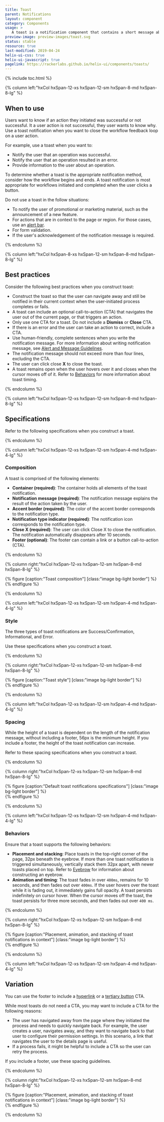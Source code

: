 ```yaml
---
title: Toast
parent: Notifications
layout: component
category: Components
usage: >
   A toast is a notification component that contains a short message about the status of a process triggered by the user. A toast appears on the screen for 10 seconds and then disappears.
preview-image: preview-images/toast.svg
status: stable
resource: true
last-modified: 2019-04-24
helix-ui-css: true
helix-ui-javascript: true
pagelink: https://rackerlabs.github.io/helix-ui/components/toasts/
---
```


{% include toc.html %}

<section class="static-section" markdown="1">

<div class="hxRow" markdown="1">

{% column left:"hxCol hxSpan-12-xs hxSpan-12-sm hxSpan-8-md hxSpan-8-lg" %}

## When to use

Users want to know if an action they initiated was successful or not successful. It a user action is not successful, they user wants to know why. Use a toast notification when you want to close the workflow feedback loop on a user action.

For example, use a toast when you want to:

- Notify the user that an operation was successful.
- Notify the user that an operation resulted in an error.
- Provide information to the user about an operation.

To determine whether a toast is the appropriate notification method, consider how the workflow begins and ends. A toast notification is most appropriate for workflows initiated and completed when the user clicks a button.

Do not use a toast in the follow situations:

- To notify the user of promotional or marketing material, such as the announcement of a new feature.
- For actions that are in context to the page or region. For those cases, use an [alert bar]({{site.baseurl}}/components/alert-bar.html).
- For form validation.
- If the user's acknowledgement of the notification message is required.

{% endcolumn %}

</div>

</section>

<section class="static-section" markdown="1">

<div class="hxRow" markdown="1">

{% column left:"hxCol hxSpan-8-xs hxSpan-12-sm hxSpan-8-md hxSpan-8-lg" %}

## Best practices

Consider the following best practices when you construct toast:

- Construct the toast so that the user can navigate away and still be notified in their current context when the user-initiated process completes or fails.
- A toast can include an optional call-to-action (CTA) that navigates the user out of the current page, or that triggers an action.
- Only use one CTA for a toast. Do not include a **Dismiss** or **Close** CTA.
- If there is an error and the user can take an action to correct, include a CTA.
- Use human-friendly, complete sentences when you write the notification message. For more information about writing notification message, see [Alert and Message Guidelines]({{site.baseurl}}/style/alert-messages.html).
- The notification message should not exceed more than four lines, excluding the CTA.
- The user can click close **X** to close the toast.
- A toast remains open when the user hovers over it and closes when the cursor moves off of it. Refer to [Behaviors]({{page.url}}#behaviors) for more information about toast timing.

{% endcolumn %}

</div>

</section>

<section class="static-section" markdown="1">

<div class="hxRow" markdown="1">

{% column left:"hxCol hxSpan-12-xs hxSpan-12-sm hxSpan-8-md hxSpan-8-lg" %}

## Specifications

Refer to the following specifications when you construct a toast.

{% endcolumn %}

</div>

</section>

<section class="static-section" markdown="1">

<div class="hxRow" markdown="1">

{% column left:"hxCol hxSpan-12-xs hxSpan-12-sm hxSpan-4-md hxSpan-4-lg" %}

### Composition

A toast is comprised of the following elements:

- **Container (required)**: The container holds all elements of the toast notification.
- **Notification message (required)**: The notification message explains the result of the action taken by the user.
- **Accent border (required)**: The color of the accent border corresponds to the notification type.
- **Notification type indicator (required)**: The notification icon corresponds to the notification type.
- **Close X (required)**: The user can click Close X to close the notification. The notification automatically disappears after 10 seconds.
- **Footer (optional)**: The footer can contain a link or a button call-to-action (CTA).

{% endcolumn %}

{% column right:"hxCol hxSpan-12-xs hxSpan-12-sm hxSpan-8-md hxSpan-8-lg" %}

{% figure [caption:"Toast composition"] [class:"image bg-light border"] %}
<embed src="{{site.baseurl}}/assets/images/components/notifications/toasts/toast-composition.png" width="556"/>
{% endfigure %}

{% endcolumn %}

</div>

</section>

<section class="static-section" markdown="1">

<div class="hxRow" markdown="1">

{% column left:"hxCol hxSpan-12-xs hxSpan-12-sm hxSpan-4-md hxSpan-4-lg" %}

### Style

The three types of toast notifications are Success/Confirmation, Informational, and Error.

Use these specifications when you construct a toast.

{% endcolumn %}

{% column right:"hxCol hxSpan-12-xs hxSpan-12-sm hxSpan-8-md hxSpan-8-lg" %}

{% figure [caption:"Toast style"] [class:"image bg-light border"] %}
<embed src="{{site.baseurl}}/assets/images/components/notifications/toasts/toast-style.png" width="587"/>
{% endfigure %}

{% endcolumn %}

</div>

</section>

<section class="static-section" markdown="1">

<div class="hxRow" markdown="1">

{% column left:"hxCol hxSpan-12-xs hxSpan-12-sm hxSpan-4-md hxSpan-4-lg" %}

### Spacing

While the height of a toast is dependent on the length of the notification message, without including a footer, 56px is the minimum height. If you include a footer, the height of the toast notification can increase.

Refer to these spacing specifications when you construct a toast.

{% endcolumn %}

{% column right:"hxCol hxSpan-12-xs hxSpan-12-sm hxSpan-8-md hxSpan-8-lg" %}

{% figure [caption:"Default toast notifications specifications"] [class:"image bg-light border"] %}
<embed src="{{site.baseurl}}/assets/images/components/notifications/toasts/toast-spacing.png" width="506"/>
{% endfigure %}

{% endcolumn %}

</div>

</section>

<section class="static-section" markdown="1">

<div class="hxRow" markdown="1">

{% column left:"hxCol hxSpan-12-xs hxSpan-12-sm hxSpan-4-md hxSpan-4-lg" %}

### Behaviors

Ensure that a toast supports the following behaviors:

 - **Placement and stacking**: Place toasts in the top-right corner of the page, 32px beneath the eyebrow. If more than one toast notification is triggered simultaneously, vertically stack them 32px apart, with newer toasts placed on top. Refer to [Eyebrow]({{site.baseurl}}/components/eyebrow.html) for information about constructing an eyebrow.
 - **Animation and timing**: The toast fades in over `400ms`, remains for 10 seconds, and then fades out over `400ms`. If the user hovers over the toast while it is fading out, it immediately gains full opacity. A toast persists indefinitely on cursor hover. When the cursor moves off the toast, the toast persists for three more seconds, and then fades out over `400 ms`.

{% endcolumn %}

{% column right:"hxCol hxSpan-12-xs hxSpan-12-sm hxSpan-8-md hxSpan-8-lg" %}

{% figure [caption:"Placement, animation, and stacking of toast notifications in context"] [class:"image bg-light border"] %}
<embed src="{{site.baseurl}}/assets/images/components/notifications/toasts/toast-behaviors.png" width="498"/>
{% endfigure %}

{% endcolumn %}

</div>

</section>

<div class="hxRow" markdown="1">

{% column left:"hxCol hxSpan-12-xs hxSpan-12-sm hxSpan-4-md hxSpan-4-lg" %}

## Variation

You can use the footer to include a [hyperlink]({{site.baseurl}}/style/text-conventions.html) or a [tertiary button]({{site.baseurl}}/components/buttons.html#tertiary-button-weight) CTA.

While most toasts do not need a CTA, you may want to include a CTA for the following reasons:

- The user has navigated away from the page where they initiated the process and needs to quickly navigate back. For example, the user creates a user, navigates away, and they want to navigate back to that user to configure their permission settings. In this scenario, a link that navigates the user to the details page is useful.
- If a process fails, it might be helpful to include a CTA so the user can retry the process.

If you include a footer, use these spacing guidelines.

{% endcolumn %}

{% column right:"hxCol hxSpan-12-xs hxSpan-12-sm hxSpan-8-md hxSpan-8-lg" %}

{% figure [caption:"Placement, animation, and stacking of toast notifications in context"] [class:"image bg-light border"] %}
<embed src="{{site.baseurl}}/assets/images/components/notifications/toasts/toast-variationwithfooter.png" width="511"/>
{% endfigure %}

{% endcolumn %}

</div>

</section>
